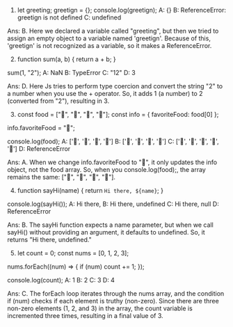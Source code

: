1.  let greeting;
    greetign = {};
    console.log(greetign);
    A: {}
    B: ReferenceError: greetign is not defined
    C: undefined

Ans: B.
Here we declared a variable called "greeting", but then we tried to assign an empty object to a variable named 'greetign'. Because of this, 'greetign' is not recognized as a variable, so it makes a ReferenceError.

2.  function sum(a, b) {
    return a + b;
    }

sum(1, "2");
A: NaN
B: TypeError
C: "12"
D: 3

Ans: D.
Here Js tries to perform type coercion and convert the string "2" to a number when you use the + operator. So, it adds 1 (a number) to 2 (converted from "2"), resulting in 3.

3.  const food = ["🍕", "🍫", "🥑", "🍔"];
    const info = { favoriteFood: food[0] };

info.favoriteFood = "🍝";

console.log(food);
A: ['🍕', '🍫', '🥑', '🍔']
B: ['🍝', '🍫', '🥑', '🍔']
C: ['🍝', '🍕', '🍫', '🥑', '🍔']
D: ReferenceError

Ans: A.
When we change info.favoriteFood to "🍝", it only updates the info object, not the food array. So, when you console.log(food);, the array remains the same: ["🍕", "🍫", "🥑", "🍔"].

4.  function sayHi(name) {
    return `Hi there, ${name}`;
    }

console.log(sayHi());
A: Hi there,
B: Hi there, undefined
C: Hi there, null
D: ReferenceError

Ans: B.
The sayHi function expects a name parameter, but when we call sayHi() without providing an argument, it defaults to undefined. So, it returns "Hi there, undefined."

5.  let count = 0;
    const nums = [0, 1, 2, 3];

nums.forEach((num) => {
if (num) count += 1;
});

console.log(count);
A: 1
B: 2
C: 3
D: 4

Ans: C.
The forEach loop iterates through the nums array, and the condition if (num) checks if each element is truthy (non-zero). Since there are three non-zero elements (1, 2, and 3) in the array, the count variable is incremented three times, resulting in a final value of 3.
